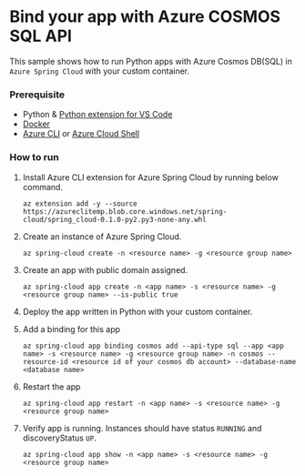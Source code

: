 # Bind your app with Azure COSMOS SQL API

This sample shows how to run Python apps with Azure Cosmos DB(SQL) in `Azure Spring Cloud` with your custom container.

### Prerequisite

* Python & [Python extension for VS Code](https://marketplace.visualstudio.com/items?itemName=ms-python.python)
* [Docker](https://www.docker.com/products/container-runtime)
* [Azure CLI](https://docs.microsoft.com/en-us/cli/azure/install-azure-cli?view=azure-cli-latest) or [Azure Cloud Shell](https://docs.microsoft.com/en-us/azure/cloud-shell/overview)

### How to run 

1. Install Azure CLI extension for Azure Spring Cloud by running below command.
    ```
    az extension add -y --source https://azureclitemp.blob.core.windows.net/spring-cloud/spring_cloud-0.1.0-py2.py3-none-any.whl
    ```
1. Create an instance of Azure Spring Cloud.
    ```
    az spring-cloud create -n <resource name> -g <resource group name>
    ```
1. Create an app with public domain assigned.
    ```
    az spring-cloud app create -n <app name> -s <resource name> -g <resource group name> --is-public true 
    ```
1. Deploy the app written in Python with your custom container.
   
1. Add a binding for this app
    ```
    az spring-cloud app binding cosmos add --api-type sql --app <app name> -s <resource name> -g <resource group name> -n cosmos --resource-id <resource id of your cosmos db account> --database-name <database name>
    ```
1. Restart the app
    ```
    az spring-cloud app restart -n <app name> -s <resource name> -g <resource group name>
    ```
1. Verify app is running. Instances should have status `RUNNING` and discoveryStatus `UP`. 
    ```
    az spring-cloud app show -n <app name> -s <resource name> -g <resource group name>
    ```
